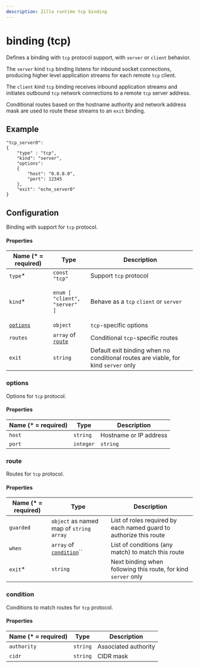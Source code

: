 ```yaml
---
description: Zilla runtime tcp binding
---
```


# binding (tcp)

Defines a binding with `tcp` protocol support, with `server` or `client` behavior.

The `server` kind `tcp` binding listens for inbound socket connections, producing higher level application streams for each remote `tcp` client.

The `client` kind `tcp` binding receives inbound application streams and initiates outbound `tcp` network connections to a remote `tcp` server address.

Conditional routes based on the hostname authority and network address mask are used to route these streams to an `exit` binding.

## Example

```
"tcp_server0":
{
    "type" : "tcp",
    "kind": "server",
    "options":
    {
        "host": "0.0.0.0",
        "port": 12345
    },
    "exit": "echo_server0"
}
```

## Configuration

Binding with support for `tcp` protocol.

#### Properties

| Name (\* = required)                | Type                                                                                | Description                                                                        |
| ----------------------------------- | ----------------------------------------------------------------------------------- | ---------------------------------------------------------------------------------- |
| `type`\*                            | `const "tcp"`                                                                       | Support `tcp` protocol                                                             |
| `kind`\*                            | <p><code>enum [</code><br>  <code>"client",</code><br>  <code>"server" ]</code></p> | Behave as a `tcp` `client` or `server`                                             |
| [`options`](binding-tcp.md#options) | `object`                                                                            | `tcp`-specific options                                                             |
| `routes`                            | `array` of [`route`](binding-tcp.md#route)                                          | Conditional `tcp`-specific routes                                                  |
| `exit`                              | `string`                                                                            | Default exit binding when no conditional routes are viable, for kind `server` only |

### options

Options for `tcp` protocol.

#### Properties

| Name (\* = required) | Type                                                                                                                                                   | Description                                   |
| -------------------- | ------------------------------------------------------------------------------------------------------------------------------------------------------ | --------------------------------------------- |
| `host`               | `string`                                                                                                                                               | Hostname or IP address                        |
| `port`               | `integer` | `string` | `array` of  `integer` | `array` of `string` | Port number(s), including port number ranges. |

### route

Routes for `tcp` protocol.

#### Properties

| Name (\* = required) | Type                                                 | Description                                                        |
| -------------------- | ---------------------------------------------------- | ------------------------------------------------------------------ |
| `guarded`            | `object` as named map of `string` `array`            | List of roles required by each named guard to authorize this route |
| `when`               | `array` of [`condition`](binding-tcp.md#condition)`` | List of conditions (any match) to match this route                 |
| `exit`\*             | `string`                                             | Next binding when following this route, for kind `server` only     |

### condition

Conditions to match routes for `tcp` protocol.

#### Properties

| Name (\* = required) | Type     | Description          |
| -------------------- | -------- | -------------------- |
| `authority`          | `string` | Associated authority |
| `cidr`               | `string` | CIDR mask            |
